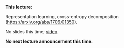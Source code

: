 **This lecture:** 

Representation learning, cross-entropy decomposition (https://arxiv.org/abs/1706.01350).

No slides this time; [video](https://youtu.be/7OsyeNbKQjU).

**No next lecture announcement this time.**
